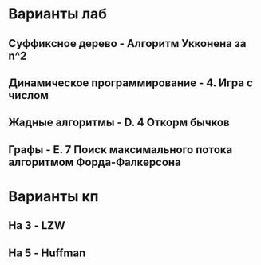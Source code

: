 # Варианты лаб
## Суффиксное дерево - Алгоритм Укконена за n^2
## Динамическое программирование - 4. Игра с числом
## Жадные алгоритмы - D. 4 Откорм бычков
## Графы - E. 7 Поиск максимального потока алгоритмом Форда-Фалкерсона

# Варианты кп
## На 3 - LZW
## На 5 - Huffman 

